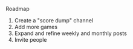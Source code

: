 Roadmap
1. Create a "score dump" channel
2. Add more games
3. Expand and refine weekly and monthly posts 
4. Invite people
